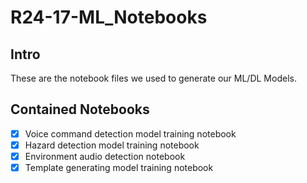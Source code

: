 # R24-17-ML_Notebooks

## Intro

These are the notebook files we used to generate our ML/DL Models.

## Contained Notebooks

- [x] Voice command detection model training notebook
- [x] Hazard detection model training notebook
- [x] Environment audio detection notebook
- [x] Template generating model training notebook
